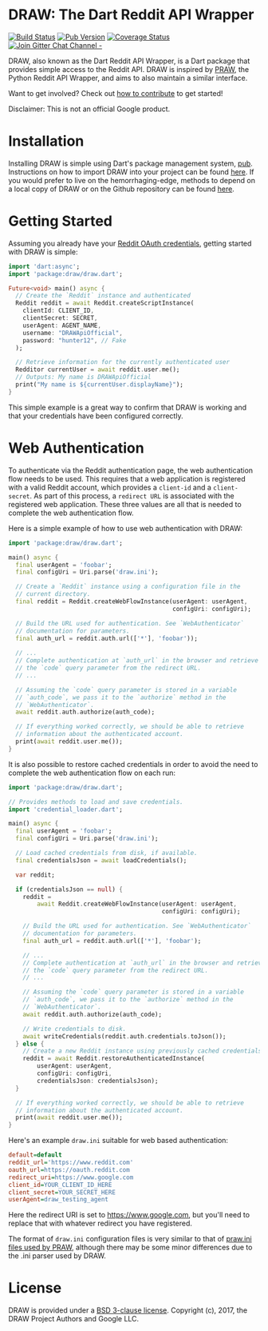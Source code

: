 DRAW: The Dart Reddit API Wrapper
=================================

[![Build Status](https://travis-ci.org/draw-dev/DRAW.svg?branch=master)](https://travis-ci.org/draw-dev/DRAW/) [![Pub Version](https://img.shields.io/pub/v/draw.svg)](https://pub.dartlang.org/packages/draw) [![Coverage Status](https://coveralls.io/repos/github/draw-dev/DRAW/badge.svg?branch=master&service=github)](https://coveralls.io/github/draw-dev/DRAW?branch=master&service=github) [![Join Gitter Chat Channel -](https://badges.gitter.im/DRAW-reddit/DRAW-reddit.svg)](https://gitter.im/DRAW-reddit/DRAW?utm_source=badge&utm_medium=badge&utm_campaign=pr-badge&utm_content=badge)

DRAW, also known as the Dart Reddit API Wrapper, is a Dart package that
provides simple access to the Reddit API. DRAW is inspired by
[PRAW](https://github.com/praw-dev/praw), the Python Reddit API Wrapper, and
aims to also maintain a similar interface.
 
Want to get involved? Check out [how to contribute](https://github.com/draw-dev/DRAW/blob/master/CONTRIBUTING.md) to get started!

Disclaimer: This is not an official Google product.

# Installation
Installing DRAW is simple using Dart's package management system, [pub](https://pub.dartlang.org). Instructions on how to import DRAW into your project can be found [here](https://pub.dartlang.org/packages/draw#-installing-tab-). If you would prefer to live on the hemorrhaging-edge, methods to depend on a local copy of DRAW or on the Github repository can be found [here](https://www.dartlang.org/tools/pub/dependencies).

# Getting Started
Assuming you already have your [Reddit OAuth credentials](https://github.com/reddit/reddit/wiki/OAuth2), getting started with DRAW is simple:

```dart
import 'dart:async';
import 'package:draw/draw.dart';

Future<void> main() async {
  // Create the `Reddit` instance and authenticated
  Reddit reddit = await Reddit.createScriptInstance(
    clientId: CLIENT_ID,
    clientSecret: SECRET,
    userAgent: AGENT_NAME,
    username: "DRAWApiOfficial",
    password: "hunter12", // Fake
  );

  // Retrieve information for the currently authenticated user
  Redditor currentUser = await reddit.user.me();
  // Outputs: My name is DRAWApiOfficial
  print("My name is ${currentUser.displayName}");
}
```

This simple example is a great way to confirm that DRAW is working and that your credentials have been configured correctly.

# Web Authentication
To authenticate via the Reddit authentication page, the web authentication flow needs to be used. This requires that a web application is registered with a valid Reddit account, which provides a `client-id` and a `client-secret`. As part of this process, a `redirect URL` is associated with the registered web application. These three values are all that is needed to complete the web authentication flow.

Here is a simple example of how to use web authentication with DRAW:

```dart
import 'package:draw/draw.dart';

main() async {
  final userAgent = 'foobar';
  final configUri = Uri.parse('draw.ini');

  // Create a `Reddit` instance using a configuration file in the
  // current directory.
  final reddit = Reddit.createWebFlowInstance(userAgent: userAgent,
                                              configUri: configUri);

  // Build the URL used for authentication. See `WebAuthenticator`
  // documentation for parameters.
  final auth_url = reddit.auth.url(['*'], 'foobar'));
  
  // ...
  // Complete authentication at `auth_url` in the browser and retrieve
  // the `code` query parameter from the redirect URL.
  // ...

  // Assuming the `code` query parameter is stored in a variable
  // `auth_code`, we pass it to the `authorize` method in the
  // `WebAuthenticator`.
  await reddit.auth.authorize(auth_code);

  // If everything worked correctly, we should be able to retrieve
  // information about the authenticated account.
  print(await reddit.user.me());
}
```

It is also possible to restore cached credentials in order to avoid the need to complete the web authentication flow on each run:

```dart
import 'package:draw/draw.dart';

// Provides methods to load and save credentials.
import 'credential_loader.dart';

main() async {
  final userAgent = 'foobar';
  final configUri = Uri.parse('draw.ini');

  // Load cached credentials from disk, if available.
  final credentialsJson = await loadCredentials();

  var reddit;

  if (credentialsJson == null) {
    reddit =
        await Reddit.createWebFlowInstance(userAgent: userAgent,
                                           configUri: configUri);

    // Build the URL used for authentication. See `WebAuthenticator`
    // documentation for parameters.
    final auth_url = reddit.auth.url(['*'], 'foobar');

    // ...
    // Complete authentication at `auth_url` in the browser and retrieve
    // the `code` query parameter from the redirect URL.
    // ...

    // Assuming the `code` query parameter is stored in a variable
    // `auth_code`, we pass it to the `authorize` method in the
    // `WebAuthenticator`.
    await reddit.auth.authorize(auth_code);

    // Write credentials to disk.
    await writeCredentials(reddit.auth.credentials.toJson());
  } else {
    // Create a new Reddit instance using previously cached credentials.
    reddit = await Reddit.restoreAuthenticatedInstance(
        userAgent: userAgent,
        configUri: configUri,
        credentialsJson: credentialsJson);
  }

  // If everything worked correctly, we should be able to retrieve
  // information about the authenticated account.
  print(await reddit.user.me());
}
```

Here's an example `draw.ini` suitable for web based authentication:

```ini
default=default
reddit_url='https://www.reddit.com'
oauth_url=https://oauth.reddit.com
redirect_uri=https://www.google.com
client_id=YOUR_CLIENT_ID_HERE
client_secret=YOUR_SECRET_HERE
userAgent=draw_testing_agent
```

Here the redirect URI is set to https://www.google.com, but you'll need to replace that with whatever redirect you have registered.

The format of `draw.ini` configuration files is very similar to that of [praw.ini files used by PRAW](http://praw.readthedocs.io/en/latest/getting_started/configuration/prawini.html), although there may be some minor differences due to the .ini parser used by DRAW.

# License
DRAW is provided under a [BSD 3-clause license](https://github.com/draw-dev/DRAW/blob/master/LICENSE). Copyright (c), 2017, the DRAW Project Authors and Google LLC.
